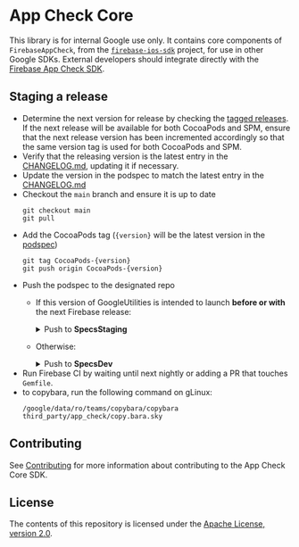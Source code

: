 # App Check Core

This library is for internal Google use only. It contains core components of `FirebaseAppCheck`,
from the [`firebase-ios-sdk`](https://github.com/firebase/firebase-ios-sdk) project, for use in
other Google SDKs. External developers should integrate directly with the
[Firebase App Check SDK](https://firebase.google.com/docs/app-check).

## Staging a release

* Determine the next version for release by checking the
  [tagged releases](https://github.com/google/app-check/tags). If the next release will be
  available for both CocoaPods and SPM, ensure that the next release version has been
  incremented accordingly so that the same version tag is used for both CocoaPods and SPM.
* Verify that the releasing version is the latest entry in the [CHANGELOG.md](CHANGELOG.md),
  updating it if necessary.
* Update the version in the podspec to match the latest entry in the [CHANGELOG.md](CHANGELOG.md)
* Checkout the `main` branch and ensure it is up to date
  ```console
  git checkout main
  git pull
  ```
* Add the CocoaPods tag (`{version}` will be the latest version in the [podspec](AppCheckCore.podspec#L3))
  ```console
  git tag CocoaPods-{version}
  git push origin CocoaPods-{version}
  ```
* Push the podspec to the designated repo
  * If this version of GoogleUtilities is intended to launch **before or with** the next Firebase release:
    <details>
    <summary>Push to <b>SpecsStaging</b></summary>

    ```console
    pod repo push --skip-tests --use-json staging AppCheckCore.podspec
    ```

    If the command fails with `Unable to find the 'staging' repo.`, add the staging repo with:
    ```console
    pod repo add staging git@github.com:firebase/SpecsStaging.git
    ```
    </details>
  * Otherwise:
    <details>
    <summary>Push to <b>SpecsDev</b></summary>

    ```console
    pod repo push --skip-tests --use-json dev AppCheckCore.podspec
    ```

    If the command fails with `Unable to find the 'dev' repo.`, add the dev repo with:
    ```console
    pod repo add dev git@github.com:firebase/SpecsDev.git
    ```
    </details>
* Run Firebase CI by waiting until next nightly or adding a PR that touches `Gemfile`.
* to copybara, run the following command on gLinux:
  ```console
  /google/data/ro/teams/copybara/copybara third_party/app_check/copy.bara.sky
  ```

## Contributing

See [Contributing](CONTRIBUTING.md) for more information about contributing to the App Check Core
SDK.

## License

The contents of this repository is licensed under the
[Apache License, version 2.0](http://www.apache.org/licenses/LICENSE-2.0).
